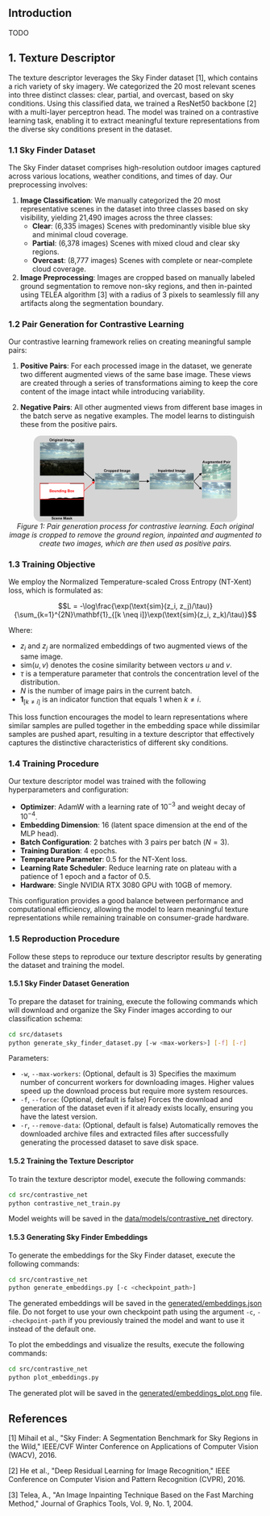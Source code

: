 ## Introduction

TODO

## 1. Texture Descriptor

The texture descriptor leverages the Sky Finder dataset [1], which contains a rich variety of sky imagery. We categorized the 20 most relevant scenes into three distinct classes: clear, partial, and overcast, based on sky conditions. Using this classified data, we trained a ResNet50 backbone [2] with a multi-layer perceptron head. The model was trained on a contrastive learning task, enabling it to extract meaningful texture representations from the diverse sky conditions present in the dataset.

### 1.1 Sky Finder Dataset

The Sky Finder dataset comprises high-resolution outdoor images captured across various locations, weather conditions, and times of day. Our preprocessing involves:

1. **Image Classification**: We manually categorized the 20 most representative scenes in the dataset into three classes based on sky visibility, yielding 21,490 images across the three classes:
    - **Clear**: (6,335 images) Scenes with predominantly visible blue sky and minimal cloud coverage.
    - **Partial**: (6,378 images) Scenes with mixed cloud and clear sky regions.
    - **Overcast**: (8,777 images) Scenes with complete or near-complete cloud coverage.
2. **Image Preprocessing**: Images are cropped based on manually labeled ground segmentation to remove non-sky regions, and then in-painted using TELEA algorithm [3] with a radius of 3 pixels to seamlessly fill any artifacts along the segmentation boundary.

### 1.2 Pair Generation for Contrastive Learning

Our contrastive learning framework relies on creating meaningful sample pairs:

1. **Positive Pairs**: For each processed image in the dataset, we generate two different augmented views of the same base image. These views are created through a series of transformations aiming to keep the core content of the image intact while introducing variability.

2. **Negative Pairs**: All other augmented views from different base images in the batch serve as negative examples. The model learns to distinguish these from the positive pairs.

<div align="center">
    <img src="generated/pair_generation.png" alt="Pair generation process" align="center" width="80%">
    <div align="center">
    <em>Figure 1: Pair generation process for contrastive learning. Each original image is cropped to remove the ground region, inpainted and augmented to create two images, which are then used as positive pairs.</em>
    </div>
</div>


### 1.3 Training Objective

We employ the Normalized Temperature-scaled Cross Entropy (NT-Xent) loss, which is formulated as:

$$L = -\log\frac{\exp(\text{sim}(z_i, z_j)/\tau)}{\sum_{k=1}^{2N}\mathbf{1}_{[k \neq i]}\exp(\text{sim}(z_i, z_k)/\tau)}$$

Where:
- $z_i$ and $z_j$ are normalized embeddings of two augmented views of the same image.
- $\text{sim}(u, v)$ denotes the cosine similarity between vectors $u$ and $v$.
- $\tau$ is a temperature parameter that controls the concentration level of the distribution.
- $N$ is the number of image pairs in the current batch.
- $\mathbf{1}_{[k \neq i]}$ is an indicator function that equals 1 when $k \neq i$.

This loss function encourages the model to learn representations where similar samples are pulled together in the embedding space while dissimilar samples are pushed apart, resulting in a texture descriptor that effectively captures the distinctive characteristics of different sky conditions.

### 1.4 Training Procedure

Our texture descriptor model was trained with the following hyperparameters and configuration:

- **Optimizer**: AdamW with a learning rate of $10^{-3}$ and weight decay of $10^{-4}$.
- **Embedding Dimension**: 16 (latent space dimension at the end of the MLP head).
- **Batch Configuration**: 2 batches with 3 pairs per batch ($N=3$).
- **Training Duration**: 4 epochs.
- **Temperature Parameter**: 0.5 for the NT-Xent loss.
- **Learning Rate Scheduler**: Reduce learning rate on plateau with a patience of 1 epoch and a factor of 0.5.
- **Hardware**: Single NVIDIA RTX 3080 GPU with 10GB of memory.

This configuration provides a good balance between performance and computational efficiency, allowing the model to learn meaningful texture representations while remaining trainable on consumer-grade hardware.

### 1.5 Reproduction Procedure

Follow these steps to reproduce our texture descriptor results by generating the dataset and training the model.

#### 1.5.1 Sky Finder Dataset Generation

To prepare the dataset for training, execute the following commands which will download and organize the Sky Finder images according to our classification schema:

```bash
cd src/datasets
python generate_sky_finder_dataset.py [-w <max-workers>] [-f] [-r]
```
Parameters:
- `-w`, `--max-workers`: (Optional, default is 3) Specifies the maximum number of concurrent workers for downloading images. Higher values speed up the download process but require more system resources.
- `-f`, `--force`: (Optional, default is false) Forces the download and generation of the dataset even if it already exists locally, ensuring you have the latest version.
- `-r`, `--remove-data`: (Optional, default is false) Automatically removes the downloaded archive files and extracted files after successfully generating the processed dataset to save disk space.

#### 1.5.2 Training the Texture Descriptor

To train the texture descriptor model, execute the following commands:

```bash
cd src/contrastive_net
python contrastive_net_train.py
```

Model weights will be saved in the [data/models/contrastive_net](data/models/contrastive_net) directory.

#### 1.5.3 Generating Sky Finder Embeddings

To generate the embeddings for the Sky Finder dataset, execute the following commands:

```bash
cd src/contrastive_net
python generate_embeddings.py [-c <checkpoint_path>]
```

The generated embeddings will be saved in the [generated/embeddings.json](generated/embeddings.json) file. Do not forget to use your own checkpoint path using the argument `-c`, `--checkpoint-path` if you previously trained the model and want to use it instead of the default one.

To plot the embeddings and visualize the results, execute the following commands:

```bash
cd src/contrastive_net
python plot_embeddings.py
```
The generated plot will be saved in the [generated/embeddings_plot.png](generated/embeddings_plot.png) file.

## References

[1] Mihail et al., "Sky Finder: A Segmentation Benchmark for Sky Regions in the Wild," IEEE/CVF Winter Conference on Applications of Computer Vision (WACV), 2016.

[2] He et al., "Deep Residual Learning for Image Recognition," IEEE Conference on Computer Vision and Pattern Recognition (CVPR), 2016.

[3] Telea, A., "An Image Inpainting Technique Based on the Fast Marching Method," Journal of Graphics Tools, Vol. 9, No. 1, 2004.

